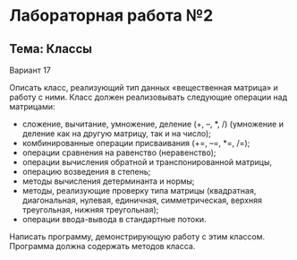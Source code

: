 Лабораторная работа №2
=====
Тема: Классы
-----
Вариант 17  

Описать класс, реализующий тип данных «вещественная матрица» и работу с ними. Класс должен реализовывать следующие операции над матрицами:

* сложение, вычитание, умножение, деление (+, –, *, /) (умножение и деление как на другую матрицу, так и на число);
* комбинированные операции присваивания (+=, –=, *=, /=);
* операции сравнения на равенство (неравенство);
* операции вычисления обратной и транспонированной матрицы,
* операцию возведения в степень;
* методы вычисления детерминанта и нормы;
* методы, реализующие проверку типа матрицы (квадратная, диагональная, нулевая, единичная, симметрическая, верхняя треугольная, нижняя треугольная); 
* операции ввода-вывода в стандартные потоки.

Написать программу, демонстрирующую работу с этим классом. Программа должна содержать методов класса.